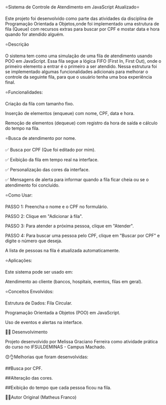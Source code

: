  ⭐Sistema de Controle de Atendimento em JavaScript Atualizado⭐

Este projeto foi desenvolvido como parte das atividades da disciplina de Programação Orientada a Objetos,onde foi implementado uma estrutura de fila (Queue) com recursos extras para buscar por CPF e mostar data e hora quando for atendido alguém.

⭐Descrição

O sistema tem como uma simulação de uma fila de atendimento usando POO em JavaScript. Essa fila segue a lógica FIFO (First In, First Out), onde o primeiro elemento a entrar é o primeiro a ser atendido. Nessa estrutura foi se implementado algumas funcionalidades adicionais para melhorar o controle da seguinte fila, para que o usuário tenha uma boa experiência final.

⭐Funcionalidades: 

Criação da fila com tamanho fixo. 

Inserção de elementos (enqueue) com nome, CPF, data e hora.

Remoção de elementos (dequeue) com registro da hora de saída e cálculo do tempo na fila.

⭐Busca de atendimento por nome.

✅ Busca por CPF (Que foi editado por mim).

✅ Exibição da fila em tempo real na interface.

✅ Personalização das cores da interface. 

✅ Mensagens de alerta para informar quando a fila ficar cheia ou se o atendimento foi concluído.

⭐Como Usar:

PASSO 1:
Preencha o nome e o CPF no formulário.

PASSO 2:
Clique em "Adicionar à fila".

PASSO 3:
Para atender a próxima pessoa, clique em "Atender".

PASSO 4:
Para buscar uma pessoa pelo CPF, clique em "Buscar por CPF" e digite o número que deseja.

A lista de pessoas na fila é atualizada automaticamente.

⭐Aplicações:

Este sistema pode ser usado em:

Atendimento ao cliente (bancos, hospitais, eventos, filas em geral).


⭐Conceitos Envolvidos:

Estrutura de Dados: Fila Circular.

Programação Orientada a Objetos (POO) em JavaScript.

Uso de eventos e alertas na interface.

👨‍🎓 Desenvolvimento

Projeto desenvolvido por Melissa Graciano Ferreira como atividade prática do curso no IFSULDEMINAS - Campus Machado.

😊👌Melhorias que foram desenvolvidas:

##Busca por CPF.

##Alteração das cores.

##Exibição do tempo que cada pessoa ficou na fila.

👨‍🏫Autor Original (Matheus Franco)





